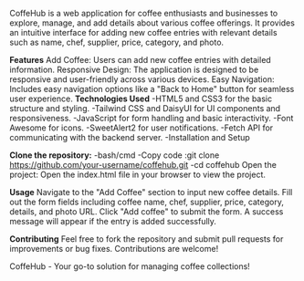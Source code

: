 CoffeHub is a web application for coffee enthusiasts and businesses to explore, manage, and add details about various coffee offerings. It provides an intuitive interface for adding new coffee entries with relevant details such as name, chef, supplier, price, category, and photo.

**Features**
Add Coffee: Users can add new coffee entries with detailed information.
Responsive Design: The application is designed to be responsive and user-friendly across various devices.
Easy Navigation: Includes easy navigation options like a "Back to Home" button for seamless user experience.
**Technologies Used**
-HTML5 and CSS3 for the basic structure and styling.
-Tailwind CSS and DaisyUI for UI components and responsiveness.
-JavaScript for form handling and basic interactivity.
-Font Awesome for icons.
-SweetAlert2 for user notifications.
-Fetch API for communicating with the backend server.
-Installation and Setup

**Clone the repository:**
-bash/cmd
-Copy code :git clone https://github.com/your-username/coffehub.git
-cd coffehub
Open the project: Open the index.html file in your browser to view the project.

**Usage**
Navigate to the "Add Coffee" section to input new coffee details.
Fill out the form fields including coffee name, chef, supplier, price, category, details, and photo URL.
Click "Add coffee" to submit the form. A success message will appear if the entry is added successfully.

**Contributing**
Feel free to fork the repository and submit pull requests for improvements or bug fixes. Contributions are welcome!

CoffeHub - Your go-to solution for managing coffee collections!
